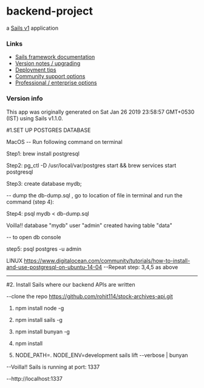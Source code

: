 # backend-project

a [Sails v1](https://sailsjs.com) application


### Links

+ [Sails framework documentation](https://sailsjs.com/get-started)
+ [Version notes / upgrading](https://sailsjs.com/documentation/upgrading)
+ [Deployment tips](https://sailsjs.com/documentation/concepts/deployment)
+ [Community support options](https://sailsjs.com/support)
+ [Professional / enterprise options](https://sailsjs.com/enterprise)


### Version info

This app was originally generated on Sat Jan 26 2019 23:58:57 GMT+0530 (IST) using Sails v1.1.0.

<!-- Internally, Sails used [`sails-generate@1.16.4`](https://github.com/balderdashy/sails-generate/tree/v1.16.4/lib/core-generators/new). -->



<!--
Note:  Generators are usually run using the globally-installed `sails` CLI (command-line interface).  This CLI version is _environment-specific_ rather than app-specific, thus over time, as a project's dependencies are upgraded or the project is worked on by different developers on different computers using different versions of Node.js, the Sails dependency in its package.json file may differ from the globally-installed Sails CLI release it was originally generated with.  (Be sure to always check out the relevant [upgrading guides](https://sailsjs.com/upgrading) before upgrading the version of Sails used by your app.  If you're stuck, [get help here](https://sailsjs.com/support).)
-->

#1.SET UP POSTGRES DATABASE

MacOS
-- Run following command on terminal

Step1: brew install postgresql

Step2: pg_ctl -D /usr/local/var/postgres start && brew services start postgresql

Step3: create database mydb;

-- dump the db-dump.sql , go to location of file in terminal and run the command (step 4):

Step4:  psql mydb < db-dump.sql

Voilla!! database "mydb" user "admin" created having table "data"

-- to open db console 

step5: psql postgres -u admin


LINUX
https://www.digitalocean.com/community/tutorials/how-to-install-and-use-postgresql-on-ubuntu-14-04
--Repeat step: 3,4,5 as above
________________________________________________________________________________________________



#2. Install Sails where our backend APIs are written

--clone the repo https://github.com/rohit114/stock-archives-api.git

1. npm install node -g

2. npm install sails -g

3. npm install bunyan -g

4. npm install

5. NODE_PATH=. NODE_ENV=development sails lift --verbose | bunyan

--Voilla!! Sails is running at port: 1337

--http://localhost:1337





